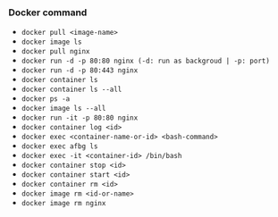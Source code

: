 ### Docker command

-   `docker pull <image-name>`
-   `docker image ls`
-   `docker pull nginx`
-   `docker run -d -p 80:80 nginx (-d: run as backgroud | -p: port)`
-   `docker run -d -p 80:443 nginx`
-   `docker container ls`
-   `docker container ls --all`
-   `docker ps -a`
-   `docker image ls --all`
-   `docker run -it -p 80:80 nginx`
-   `docker container log <id>`
-   `docker exec <container-name-or-id> <bash-command>`
-   `docker exec afbg ls`
-   `docker exec -it <container-id> /bin/bash`
-   `docker container stop <id>`
-   `docker container start <id>`
-   `docker container rm <id>`
-   `docker image rm <id-or-name>`
-   `docker image rm nginx`

